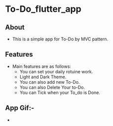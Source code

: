 # To-Do_flutter_app


## About

   - This is a simple app for To-Do by MVC pattern.

## Features

- Main features are as follows:
    - You can set your daily rotuine work.
    - Light and Dark Theme.
    - You can also add new To-Do.
    - You can also Delete Your to-Do.
    - You can Tick when your To_do is Done.

   
## App Gif:-
   - 
